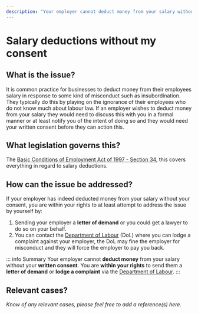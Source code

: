 ```yaml
---
description: "Your employer cannot deduct money from your salary without your written consent. You are within your rights to send them a letter of demand or lodge a complaint via the Department of Labour."
---
```


# Salary deductions without my consent

## What is the issue?

It is common practice for businesses to deduct money from their employees salary in response to some kind of misconduct such as insubordination. They typically do this by playing on the ignorance of their employees who do not know much about labour law. If an employer wishes to deduct money from your salary they would need to discuss this with you in a formal manner or at least notify you of the intent of doing so and they would need your written consent before they can action this.

## What legislation governs this?

The [Basic Conditions of Employment Act of 1997 - Section 34](https://lawlibrary.org.za/akn/za/act/1997/75/eng@1997-12-05#chp_Four__sec_34), this covers everything in regard to salary deductions.

## How can the issue be addressed?

If your employer has indeed deducted money from your salary without your consent, you are within your rights to at least attempt to address the issue by yourself by:

1. Sending your employer a **letter of demand** or you could get a lawyer to do so on your behalf.
2. You can contact the [Department of Labour](https://www.labour.gov.za/Pages/Default.aspx) (DoL) where you can lodge a complaint against your employer, the DoL may fine the employer for misconduct and they will force the employer to pay you back.

::: info Summary
Your employer cannot **deduct money** from your salary without your **written consent**. You are **within your rights** to send them a **letter of demand** or **lodge a complaint** via the [Department of Labour](https://www.labour.gov.za/Pages/Default.aspx).
:::

## Relevant cases?

_Know of any relevant cases, please feel free to add a reference(s) here._
